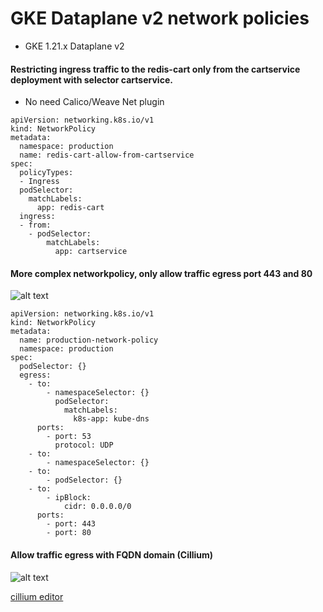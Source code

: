 # GKE Dataplane v2 network policies 
- GKE 1.21.x Dataplane v2

#### Restricting ingress traffic to the redis-cart only from the cartservice deployment with selector cartservice.
- No need Calico/Weave Net plugin

```
apiVersion: networking.k8s.io/v1
kind: NetworkPolicy
metadata:
  namespace: production
  name: redis-cart-allow-from-cartservice
spec:
  policyTypes:
  - Ingress
  podSelector:
    matchLabels:
      app: redis-cart
  ingress:
  - from:
    - podSelector:
        matchLabels:
          app: cartservice
```

#### More complex networkpolicy, only allow traffic egress port 443 and 80 
![alt text](https://i.imgur.com/ndzyOtx.png)
```
apiVersion: networking.k8s.io/v1
kind: NetworkPolicy
metadata:
  name: production-network-policy
  namespace: production
spec:
  podSelector: {}
  egress:
    - to:
        - namespaceSelector: {}
          podSelector:
            matchLabels:
              k8s-app: kube-dns
      ports:
        - port: 53
          protocol: UDP
    - to:
        - namespaceSelector: {}
    - to:
        - podSelector: {}
    - to:
        - ipBlock:
            cidr: 0.0.0.0/0
      ports:
        - port: 443
        - port: 80
```

#### Allow traffic egress with FQDN domain (Cillium)
![alt text](https://i.imgur.com/IjYZvuR.png)

[cillium editor](https://editor.cilium.io)
